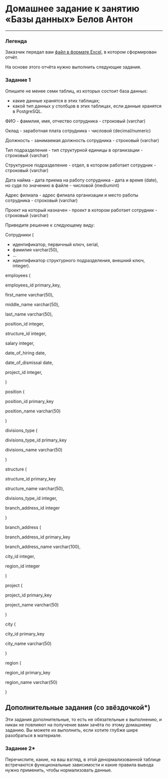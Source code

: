 # Домашнее задание к занятию «Базы данных» Белов Антон

---
### Легенда

Заказчик передал вам [файл в формате Excel](https://github.com/netology-code/sdb-homeworks/blob/main/resources/hw-12-1.xlsx), в котором сформирован отчёт. 

На основе этого отчёта нужно выполнить следующие задания.

### Задание 1

Опишите не менее семи таблиц, из которых состоит база данных:

- какие данные хранятся в этих таблицах;
- какой тип данных у столбцов в этих таблицах, если данные хранятся в PostgreSQL.

ФИО - фамилия, имя, отчество сотрудника - строковый (varchar)

Оклад - заработная плата сотрудника - числовой (decimal/numeric)

Должность - занимаемая должность сотрудника - строковый (varchar)

Тип подразделения - тип структурной единицы в организации - строковый (varchar)

Структурное подразделение - отдел, в котором работает сотрудник - строковый (varchar)

Дата найма - дата приема на работу сотрудника - дата и время (date), но судя по значению в файле - числовой (mediumint)

Адрес филиала - адрес филиала организации и место работы сотрудника - строковый (varchar)

Проект на который назначен - проект в котором работает сотрудник - строковый (varchar)


Приведите решение к следующему виду:

Сотрудники (

- идентификатор, первичный ключ, serial,
- фамилия varchar(50),
- ...
- идентификатор структурного подразделения, внешний ключ, integer).

employees (

employees_id primary_key,

first_name varchar(50),

middle_name varchar(50),

last_name varchar(50),

position_id integer,

structure_id integer,

salary integer,

date_of_hiring date,

date_of_dismissal date,

project_id integer,

)

position (

position_id primary_key

position_name varchar(50)

)

divisions_type (

divisions_type_id primary_key

divisions_name varchar(50)

)

structure (

structure_id primary_key

structure_name varchar(50),

divisions_type_id integer,

branch_address_id integer

)

branch_address (

branch_address_id primary_key

branch_address_name varchar(100),

city_id integer,

region_id integer

)

project (

project_id primary_key

project_name varchar(50)

)

city (

city_id primary_key

city_name varchar(50)

)

region (

region_id primary_key

region_name varchar(50)

)


## Дополнительные задания (со звёздочкой*)
Эти задания дополнительные, то есть не обязательные к выполнению, и никак не повлияют на получение вами зачёта по этому домашнему заданию. Вы можете их выполнить, если хотите глубже шире разобраться в материале.


### Задание 2*

Перечислите, какие, на ваш взгляд, в этой денормализованной таблице встречаются функциональные зависимости и какие правила вывода нужно применить, чтобы нормализовать данные.
